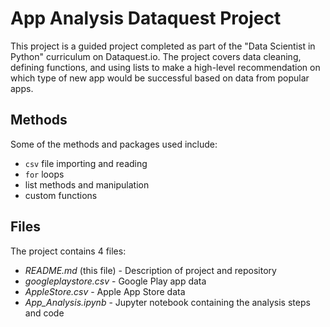 # App Analysis Dataquest Project

This project is a guided project completed as part of the "Data Scientist in Python" curriculum on Dataquest.io. The project covers data cleaning, defining functions, and using lists to make a high-level recommendation on which type of new app would be successful based on data from popular apps.

## Methods

Some of the methods and packages used include:
+ `csv` file importing and reading
+ `for` loops
+ list methods and manipulation
+ custom functions

## Files

The project contains 4 files:
+ *README.md* (this file) - Description of project and repository
+ *googleplaystore.csv* - Google Play app data
+ *AppleStore.csv* - Apple App Store data
+ *App_Analysis.ipynb* - Jupyter notebook containing the analysis steps and code
